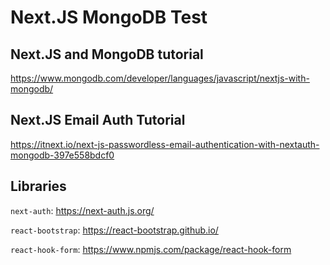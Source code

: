 # Next.JS MongoDB Test

## Next.JS and MongoDB tutorial

https://www.mongodb.com/developer/languages/javascript/nextjs-with-mongodb/

## Next.JS Email Auth Tutorial

https://itnext.io/next-js-passwordless-email-authentication-with-nextauth-mongodb-397e558bdcf0

## Libraries

`next-auth`: https://next-auth.js.org/

`react-bootstrap`: https://react-bootstrap.github.io/

`react-hook-form`: https://www.npmjs.com/package/react-hook-form